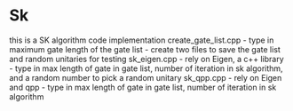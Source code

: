 # Sk 
this is a SK algorithm code implementation
    create_gate_list.cpp
        - type in maximum gate length of the gate list 
        - create two files to save the gate list and random unitaries for testing
    sk_eigen.cpp
        - rely on Eigen, a c++ library
        - type in max length of gate in gate list, number of iteration in sk algorithm, and a random number to pick a random unitary
    sk_qpp.cpp
        - rely on Eigen and qpp
        - type in max length of gate in gate list, number of iteration in sk algorithm
